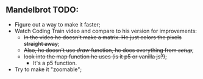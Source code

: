 ## Mandelbrot TODO:
* Figure out a way to make it faster;
* Watch Coding Train video and compare to his version for improvements:
    - <del>In the video he doesn't make a matrix. He just colors the pixels straight away</del>;
    - <del>Also, he doesn't use *draw* function, he does everything from *setup*</del>;
    - <del>look into the map function he uses (is it p5 or vanilla js?)</del>;
        - It's a p5 function.
* Try to make it "zoomable";
